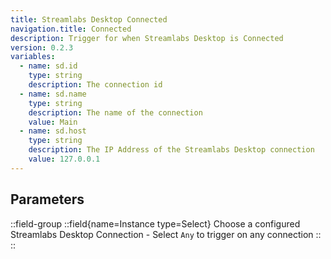 ```yaml
---
title: Streamlabs Desktop Connected
navigation.title: Connected
description: Trigger for when Streamlabs Desktop is Connected
version: 0.2.3
variables:
  - name: sd.id
    type: string
    description: The connection id
  - name: sd.name
    type: string
    description: The name of the connection
    value: Main
  - name: sd.host
    type: string
    description: The IP Address of the Streamlabs Desktop connection
    value: 127.0.0.1
---
```


## Parameters
::field-group
  ::field{name=Instance type=Select}
    Choose a configured Streamlabs Desktop Connection
    - Select `Any` to trigger on any connection
  ::
::